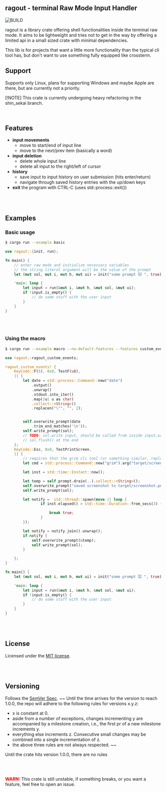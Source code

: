 ## ragout - terminal Raw Mode Input Handler

<!-- ![CRATES.IO](https://github.com/uraneko/ragout/actions/workflows/main.yml/crates-io.svg?branch=BRANCH-NAME&event=push) -->
<!---->
<!-- ![DOCS.RS](https://github.com/uraneko/ragout/actions/workflows/main.yml/crates-io.svg?branch=BRANCH-NAME&event=push) -->
<!---->
<!-- ![GITHUB](https://github.com/uraneko/ragout/actions/workflows/main.yml/crates-io.svg?branch=BRANCH-NAME&event=push) -->
<!---->
![BUILD](https://github.com/uraneko/ragout/actions/workflows/rust.yml/build.svg?branch=BRANCH-NAME&event=push)

ragout is a library crate offering shell functionalities inside the terminal raw mode.
It aims to be lightweight and tries not to get in the way by offering a limited api in a small sized crate with minimal dependencies.

This lib is for projects that want a little more functionality than the typical cli tool has, but don't want to use something fully equipped like crossterm.

## Support 
Supports only Linux, plans for supporting Windows and maybe Apple are there, but are currently not a priority.

[!NOTE]
This crate is currently undergoing heavy refactoring in the shin_sekai branch.

<br/>

## Features
- **input movements**
    - move to start/end of input line
    - move to the next/prev item (basically a word) 
- **input deletion**
    - delete whole input line
    - delete all input to the right/left of cursor
- **history**
    - save input to input history on user submission (hits enter/return)
    - navigate through saved history entries with the up/down keys
- **exit** the program with CTRL-C (uses std::process::exit())

<br/><br/>

## Examples

### Basic usage

```sh
$ cargo run --example basic
```

```rust
use ragout::{init, run};

fn main() {
    // enter raw mode and initialize necessary variables
    // the string literal argument will be the value of the prompt
    let (mut sol, mut i, mut h, mut ui) = init("some prompt 🐱 ", true);

    'main: loop {
        let input = run(&mut i, &mut h, &mut sol, &mut ui);
        if !input.is_empty() {
            // do some stuff with the user input
        }
    }
}
```

<br/><br/>

### Using the macro 

```sh
$ cargo run --example macro --no-default-features --features custom_events
```

```rust
use ragout::ragout_custom_events;

ragout_custom_events! {
    KeyCode::F(5), 0x0, TestF(u8),
    || {
        let date = std::process::Command::new("date")
            .output()
            .unwrap()
            .stdout.into_iter()
            .map(|u| u as char)
            .collect::<String>()
            .replacen("\"", "", 2);


        self.overwrite_prompt(date
            .trim_end_matches('\n'));
        self.write_prompt(sol);
        // TODO: sol.write input, should be called from inside input.write_prompt() right before
        // sol.flush() at the end
    };
    KeyCode::Esc, 0x0, TestPrintScreen,
    || {
        // requires that the grim cli tool (or something similar, replace as needed) is installed
        let cmd = std::process::Command::new("grim").arg("target/screenshot.png").output().unwrap();

        let inst = std::time::Instant::now();

        let temp = self.prompt.drain(..).collect::<String>();
        self.overwrite_prompt("saved screenshot to target/screenshot.png> ");
        self.write_prompt(sol);

        let notify =  std::thread::spawn(move || loop {
                if inst.elapsed() > std::time::Duration::from_secs(3) {

                    break true;
                }
        });

        let notify = notify.join().unwrap();
        if notify {
            self.overwrite_prompt(&temp);
            self.write_prompt(sol);
        }

    };
}

fn main() {
    let (mut sol, mut i, mut h, mut ui) = init("some prompt 🐭 ", true);

    'main: loop {
        let input = run(&mut i, &mut h, &mut sol, &mut ui);
        if !input.is_empty() {
            // do some stuff with the user input
        }
    }
}
```

<br/><br/>

## License
Licensed under the <a href="LICENSE">MIT license</a>.

<br/><br/>

## Versioning 
Follows the [SemVer Spec](https://semver.org/).
~~ Until the time arrives for the version to reach 1.0.0, the repo will adhere to the following rules for versions x.y.z:
- x is constant at 0.
- aside from a number of exceptions, changes incrementing y are accompanied by a milestone creation,
i.e., the first pr of a new milestone increments y.
- everything else increments z. Consecutive small changes may be combined into a single incrementation of z.
- the above three rules are not always respected. ~~

Until the crate hits version 1.0.0, there are no rules

<br/><br/>

<b style="color: red">WARN:</b>
This crate is still unstable, if something breaks, or you want a feature, feel free to open an issue.
